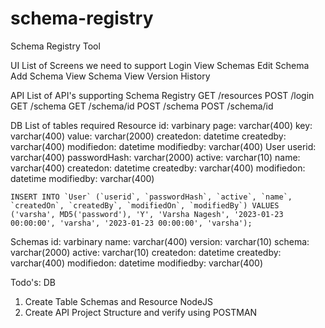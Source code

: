 # schema-registry
Schema Registry Tool

UI
List of Screens we need to support
Login
View Schemas
Edit Schema
Add Schema
View Schema
View Version History

API
List of API's supporting Schema Registry
GET /resources
POST /login
GET  /schema
GET  /schema/id
POST /schema 
POST /schema/id 

DB
List of tables required
Resource
	id: varbinary
	page: varchar(400)
	key: varchar(400)
	value: varchar(2000)
    createdon: datetime
	createdby: varchar(400)
	modifiedon: datetime
	modifiedby: varchar(400)
User
	userid: varchar(400)
	passwordHash: varchar(2000)
	active: varchar(10)
	name: varchar(400)
	createdon: datetime
	createdby: varchar(400)
	modifiedon: datetime
	modifiedby: varchar(400)

    INSERT INTO `User` (`userid`, `passwordHash`, `active`, `name`, `createdOn`, `createdBy`, `modifiedOn`, `modifiedBy`) VALUES ('varsha', MD5('password'), 'Y', 'Varsha Nagesh', '2023-01-23 00:00:00', 'varsha', '2023-01-23 00:00:00', 'varsha');


Schemas
	id: varbinary
	name: varchar(400)
	version: varchar(10)
	schema: varchar(2000)
	active: varchar(10)
	createdon: datetime
	createdby: varchar(400)
	modifiedon: datetime
	modifiedby: varchar(400)


Todo's:
DB
1. Create Table Schemas and Resource
NodeJS
1. Create API Project Structure and verify using POSTMAN
